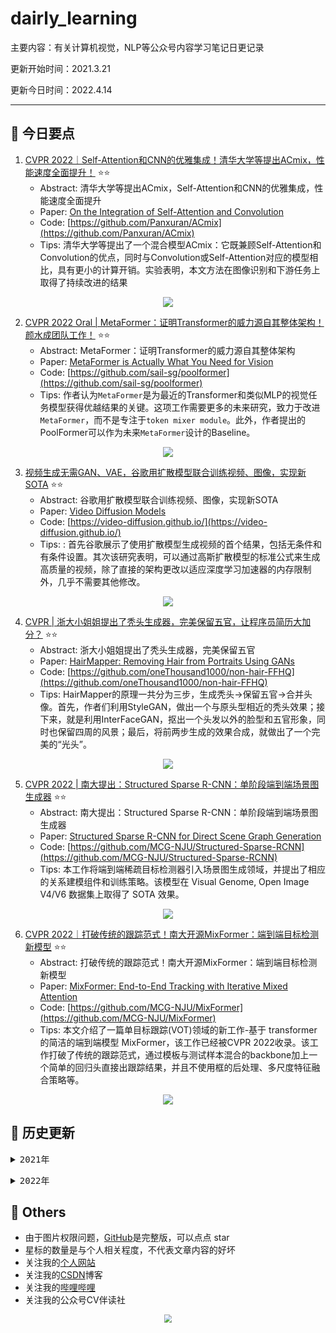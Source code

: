 # dairly_learning
主要内容：有关计算机视觉，NLP等公众号内容学习笔记日更记录

更新开始时间：2021.3.21

更新今日时间：2022.4.14

------

## :paperclip:  今日要点

1. [CVPR 2022｜Self-Attention和CNN的优雅集成！清华大学等提出ACmix，性能速度全面提升！](https://mp.weixin.qq.com/s/rJHR-C4Hos6G9_tL3OCS6w)         :star::star:
   - Abstract: 清华大学等提出ACmix，Self-Attention和CNN的优雅集成，性能速度全面提升
   - Paper: [On the Integration of Self-Attention and Convolution](https://arxiv.org/pdf/2111.14556.pdf)
   - Code: [https://github.com/Panxuran/ACmix](https://github.com/Panxuran/ACmix)
   - Tips:  清华大学等提出了一个混合模型ACmix：它既兼顾Self-Attention和Convolution的优点，同时与Convolution或Self-Attention对应的模型相比，具有更小的计算开销。实验表明，本文方法在图像识别和下游任务上取得了持续改进的结果

<div align=center><img src="https://mmbiz.qpic.cn/sz_mmbiz_jpg/gYUsOT36vfq41B6oVLgoJ5JFgLPjFyVTm3q803luhObhj9CQ09XR2PYmXGfymBQTkrf4Lj4c9MDaw2ibr3ibh0bQ/640?wx_fmt=jpeg&wxfrom=5&wx_lazy=1&wx_co=1" style='zoom:100%'>
</div>



2. [CVPR 2022 Oral | MetaFormer：证明Transformer的威力源自其整体架构！颜水成团队工作！](https://mp.weixin.qq.com/s/2WIhkOGKRv4TOlBnaKmEsw)       :star::star:
   - Abstract: MetaFormer：证明Transformer的威力源自其整体架构
   - Paper: [MetaFormer is Actually What You Need for Vision](https://arxiv.org/abs/2111.11418)
   - Code: [https://github.com/sail-sg/poolformer](https://github.com/sail-sg/poolformer)
   - Tips: 作者认为`MetaFormer`是为最近的Transformer和类似MLP的视觉任务模型获得优越结果的关键。这项工作需要更多的未来研究，致力于改进`MetaFormer`，而不是专注于`token mixer module`。此外，作者提出的PoolFormer可以作为未来`MetaFormer`设计的Baseline。

<div align=center><img src="https://mmbiz.qpic.cn/mmbiz_png/5ooHoYt0tgnITQrfYicacJtGytOgAU3uG510bbx5jTH8ianZCHkmXZEPbFCpvFpgjiaibXGOpAvINRZrokxTv6GDZA/640?wx_fmt=png&wxfrom=5&wx_lazy=1&wx_co=1" style='zoom:100%'>
</div>


3. [视频生成无需GAN、VAE，谷歌用扩散模型联合训练视频、图像，实现新SOTA](https://mp.weixin.qq.com/s/VlQVhBJCzn9yei8ZtWPrWA)       :star::star:
   - Abstract: 谷歌用扩散模型联合训练视频、图像，实现新SOTA
   - Paper: [Video Diffusion Models](https://arxiv.org/pdf/2204.03458.pdf)
   - Code: [https://video-diffusion.github.io/](https://video-diffusion.github.io/)
   - Tips: : 首先谷歌展示了使用扩散模型生成视频的首个结果，包括无条件和有条件设置。其次该研究表明，可以通过高斯扩散模型的标准公式来生成高质量的视频，除了直接的架构更改以适应深度学习加速器的内存限制外，几乎不需要其他修改。

<div align=center><img src="https://mmbiz.qpic.cn/mmbiz_gif/KmXPKA19gWibJGtFAALicxXwtgjHz4EhbjicVJw0fdbZCGcAI3LOlWEKlPtmbLFs5D120PzzJU4aGfIHqfdpZ9yrA/640?wx_fmt=gif&wxfrom=5&wx_lazy=1" style='zoom:100%'>
</div>


4. [CVPR | 浙大小姐姐提出了秃头生成器，完美保留五官，让程序员简历大加分？](https://mp.weixin.qq.com/s/zurx_rIP2ec5hYPGr4s1PA)       :star::star:
   - Abstract: 浙大小姐姐提出了秃头生成器，完美保留五官
   - Paper: [HairMapper: Removing Hair from Portraits Using GANs](http://www.cad.zju.edu.cn/home/jin/cvpr2022/HairMapper.pdf)
   - Code: [https://github.com/oneThousand1000/non-hair-FFHQ](https://github.com/oneThousand1000/non-hair-FFHQ)
   - Tips: HairMapper的原理一共分为三步，生成秃头→保留五官→合并头像。首先，作者们利用StyleGAN，做出一个与原头型相近的秃头效果；接下来，就是利用InterFaceGAN，抠出一个头发以外的脸型和五官形象，同时也保留四周的风景；最后，将前两步生成的效果合成，就做出了一个完美的“光头”。

<div align=center><img src="https://mmbiz.qpic.cn/mmbiz_png/YicUhk5aAGtDD4P7eGZsOShpoPT09e8H8ribg2Sc9gYtkTm3S2zNLiba5sMUhSry2LtpQib7mn6Bib9Iv6XTVGMdudw/640?wx_fmt=png&wxfrom=5&wx_lazy=1&wx_co=1" style='zoom:100%'>
</div>


5. [CVPR 2022 | 南大提出：Structured Sparse R-CNN：单阶段端到端场景图生成器](https://mp.weixin.qq.com/s/fTT8N7UcrDhyy6CmZ-Fbhw)       :star::star:
   - Abstract: 南大提出：Structured Sparse R-CNN：单阶段端到端场景图生成器
   - Paper: [Structured Sparse R-CNN for Direct Scene Graph Generation](https://arxiv.org/abs/2106.10815)
   - Code: [https://github.com/MCG-NJU/Structured-Sparse-RCNN](https://github.com/MCG-NJU/Structured-Sparse-RCNN)
   - Tips: 本工作将端到端稀疏目标检测器引入场景图生成领域，并提出了相应的关系建模组件和训练策略。该模型在 Visual Genome, Open Image V4/V6 数据集上取得了 SOTA 效果。

<div align=center><img src="https://mmbiz.qpic.cn/mmbiz_jpg/yNnalkXE7oWyibL6R9xZ20yAfZFAZIMJxzib8tn1b5UPpOicsPo8kNQzlzib3k6VGy1SW45nUFpoc79cPyovyjd63Q/640?wx_fmt=jpeg&wxfrom=5&wx_lazy=1&wx_co=1" style='zoom:100%'>
</div>


6. [CVPR 2022｜打破传统的跟踪范式！南大开源MixFormer：端到端目标检测新模型](https://mp.weixin.qq.com/s/VI4SOEsD7VxEaa-PhLgd4g)       :star::star:
   - Abstract: 打破传统的跟踪范式！南大开源MixFormer：端到端目标检测新模型
   - Paper: [MixFormer: End-to-End Tracking with Iterative Mixed Attention](https://arxiv.org/abs/2203.11082)
   - Code: [https://github.com/MCG-NJU/MixFormer](https://github.com/MCG-NJU/MixFormer)
   - Tips: 本文介绍了一篇单目标跟踪(VOT)领域的新工作-基于 transformer 的简洁的端到端模型 MixFormer，该工作已经被CVPR 2022收录。该工作打破了传统的跟踪范式，通过模板与测试样本混合的backbone加上一个简单的回归头直接出跟踪结果，并且不使用框的后处理、多尺度特征融合策略等。

<div align=center><img src="https://mmbiz.qpic.cn/sz_mmbiz_jpg/gYUsOT36vfo2EXh31yIPtb0f44V0uEcUsq3BQV6UXD3cNGh9iaibY0icJB0rvK9vDxeBT2BBAy2zaGnf5OnBQmtyg/640?wx_fmt=jpeg&wxfrom=5&wx_lazy=1&wx_co=1" style='zoom:100%'>
</div>



## :paperclip:  历史更新

<pre><details><summary>2021年</summary>
<details><summary>3月</summary>
    1. <a href="notes/202103/0321.md" target="_blank">公众号内容拓展学习笔记（2021.3.21）</a>
    2. <a href="notes/202103/0322.md" target="_blank">公众号内容拓展学习笔记（2021.3.22）</a>
    3. <a href="notes/202103/0323.md" target="_blank">公众号内容拓展学习笔记（2021.3.23）</a>
    4. <a href="notes/202103/0324.md" target="_blank">公众号内容拓展学习笔记（2021.3.24）</a>
    5. <a href="notes/202103/0325.md" target="_blank">公众号内容拓展学习笔记（2021.3.25）</a>
    6. <a href="notes/202103/0326.md" target="_blank">公众号内容拓展学习笔记（2021.3.26）</a>
    7. <a href="notes/202103/0327.md" target="_blank">公众号内容拓展学习笔记（2021.3.27）</a>
    8. <a href="notes/202103/0328.md" target="_blank">公众号内容拓展学习笔记（2021.3.28）</a>
    9. <a href="notes/202103/0329.md" target="_blank">公众号内容拓展学习笔记（2021.3.29）</a>
    10. <a href="notes/202103/0330.md" target="_blank">公众号内容拓展学习笔记（2021.3.30）</a>
    11. <a href="notes/202103/0331.md" target="_blank">公众号内容拓展学习笔记（2021.3.31）</a>
</details>
<details><summary>4月</summary>
    1. <a href="notes/202104/0401.md" target="_blank">公众号内容拓展学习笔记（2021.4.1）</a>
    2. <a href="notes/202104/0402.md" target="_blank">公众号内容拓展学习笔记（2021.4.2）</a>
    3. <a href="notes/202104/0403.md" target="_blank">公众号内容拓展学习笔记（2021.4.3）</a>
    4. <a href="notes/202104/0404.md" target="_blank">公众号内容拓展学习笔记（2021.4.4）</a>
    5. <a href="notes/202104/0405.md" target="_blank">公众号内容拓展学习笔记（2021.4.5）</a>
    6. <a href="notes/202104/0406.md" target="_blank">公众号内容拓展学习笔记（2021.4.6）</a>
    7. <a href="notes/202104/0407.md" target="_blank">公众号内容拓展学习笔记（2021.4.7）</a>
    8. <a href="notes/202104/0408.md" target="_blank">公众号内容拓展学习笔记（2021.4.8）</a>
    9. <a href="notes/202104/0409.md" target="_blank">公众号内容拓展学习笔记（2021.4.9）</a>
    10. <a href="notes/202104/0410.md" target="_blank">公众号内容拓展学习笔记（2021.4.10）</a>
    11. <a href="notes/202104/0411.md" target="_blank">公众号内容拓展学习笔记（2021.4.11）</a>
    12. <a href="notes/202104/0412.md" target="_blank">公众号内容拓展学习笔记（2021.4.12）</a>
    13. <a href="notes/202104/0413.md" target="_blank">公众号内容拓展学习笔记（2021.4.13）</a>
    14. <a href="notes/202104/0414.md" target="_blank">公众号内容拓展学习笔记（2021.4.14）</a>
    15. <a href="notes/202104/0415.md" target="_blank">公众号内容拓展学习笔记（2021.4.15）</a>
    16. <a href="notes/202104/0416.md" target="_blank">公众号内容拓展学习笔记（2021.4.16）</a>
    17. <a href="notes/202104/0417.md" target="_blank">公众号内容拓展学习笔记（2021.4.17）</a>
    18. <a href="notes/202104/0418.md" target="_blank">公众号内容拓展学习笔记（2021.4.18）</a>
    19. <a href="notes/202104/0419.md" target="_blank">公众号内容拓展学习笔记（2021.4.19）</a>
    20. <a href="notes/202104/0420.md" target="_blank">公众号内容拓展学习笔记（2021.4.20）</a>
    21. <a href="notes/202104/0421.md" target="_blank">公众号内容拓展学习笔记（2021.4.21）</a>
    22. <a href="notes/202104/0422.md" target="_blank">公众号内容拓展学习笔记（2021.4.22）</a>
    23. <a href="notes/202104/0423.md" target="_blank">公众号内容拓展学习笔记（2021.4.23）</a>
    24. <a href="notes/202104/0424.md" target="_blank">公众号内容拓展学习笔记（2021.4.24）</a>
    25. <a href="notes/202104/0425.md" target="_blank">公众号内容拓展学习笔记（2021.4.25）</a>
    26. <a href="notes/202104/0426.md" target="_blank">公众号内容拓展学习笔记（2021.4.26）</a>
    27. <a href="notes/202104/0427.md" target="_blank">公众号内容拓展学习笔记（2021.4.27）</a>
    28. <a href="notes/202104/0428.md" target="_blank">公众号内容拓展学习笔记（2021.4.28）</a>
    29. <a href="notes/202104/0429.md" target="_blank">公众号内容拓展学习笔记（2021.4.29）</a>
    30. <a href="notes/202104/0430.md" target="_blank">公众号内容拓展学习笔记（2021.4.30）</a>
</details>
<details><summary>5月</summary>
    1. <a href="notes/202105/0501.md" target="_blank">公众号内容拓展学习笔记（2021.5.1）</a>
    2. <a href="notes/202105/0502.md" target="_blank">公众号内容拓展学习笔记（2021.5.2）</a>
    3. <a href="notes/202105/0503.md" target="_blank">公众号内容拓展学习笔记（2021.5.3）</a>
    4. <a href="notes/202105/0504.md" target="_blank">公众号内容拓展学习笔记（2021.5.4）</a>
    5. <a href="notes/202105/0505.md" target="_blank">公众号内容拓展学习笔记（2021.5.5）</a>
    6. <a href="notes/202105/0506.md" target="_blank">公众号内容拓展学习笔记（2021.5.6）</a>
    7. <a href="notes/202105/0507.md" target="_blank">公众号内容拓展学习笔记（2021.5.7）</a>
    8. <a href="notes/202105/0508.md" target="_blank">公众号内容拓展学习笔记（2021.5.8）</a>
    9. <a href="notes/202105/0509.md" target="_blank">公众号内容拓展学习笔记（2021.5.9）</a>
    10. <a href="notes/202105/05010.md" target="_blank">公众号内容拓展学习笔记（2021.5.10）</a>
    11. <a href="notes/202105/05011.md" target="_blank">公众号内容拓展学习笔记（2021.5.11）</a>
    12. <a href="notes/202105/05012.md" target="_blank">公众号内容拓展学习笔记（2021.5.12）</a>
    13. <a href="notes/202105/05013.md" target="_blank">公众号内容拓展学习笔记（2021.5.13）</a>
    14. <a href="notes/202105/05014.md" target="_blank">公众号内容拓展学习笔记（2021.5.14）</a>
    15. <a href="notes/202105/05015.md" target="_blank">公众号内容拓展学习笔记（2021.5.15）</a>
    16. <a href="notes/202105/05016.md" target="_blank">公众号内容拓展学习笔记（2021.5.16）</a>
    17. <a href="notes/202105/05027.md" target="_blank">公众号内容拓展学习笔记（2021.5.27）</a>
</details>
<details><summary>9月</summary>
    1. <a href="notes/202109/0930.md" target="_blank">公众号内容拓展学习笔记（2021.9.30）</a>
</details>
<details><summary>10月</summary>
    1. <a href="notes/202110/1001.md" target="_blank">公众号内容拓展学习笔记（2021.10.1）</a>
    2. <a href="notes/202110/1002.md" target="_blank">公众号内容拓展学习笔记（2021.10.2）</a>
    3. <a href="notes/202110/1003.md" target="_blank">公众号内容拓展学习笔记（2021.10.3）</a>
    4. <a href="notes/202110/1004.md" target="_blank">公众号内容拓展学习笔记（2021.10.4）</a>
    5. <a href="notes/202110/1006.md" target="_blank">公众号内容拓展学习笔记（2021.10.6）</a>
    6. <a href="notes/202110/1008.md" target="_blank">公众号内容拓展学习笔记（2021.10.8）</a>
    7. <a href="notes/202110/1016.md" target="_blank">公众号内容拓展学习笔记（2021.10.16）</a>
    8. <a href="notes/202110/1018.md" target="_blank">公众号内容拓展学习笔记（2021.10.18）</a>
</details>
</pre>
<pre><details><summary>2022年</summary>
<details><summary>1月</summary>
    1. <a href="notes/202201/0120.md" target="_blank">公众号内容拓展学习笔记（2022.1.20）</a>
</details>
<details><summary>2月</summary>
    1. <a href="notes/202202/0225.md" target="_blank">公众号内容拓展学习笔记（2022.2.25）</a>
    2. <a href="notes/202202/0226.md" target="_blank">公众号内容拓展学习笔记（2022.2.26）</a>
    3. <a href="notes/202202/0227.md" target="_blank">公众号内容拓展学习笔记（2022.2.27）</a>
    4. <a href="notes/202202/0228.md" target="_blank">公众号内容拓展学习笔记（2022.2.28）</a>
</details>
<details><summary>3月</summary>
    1. <a href="notes/202203/0301.md" target="_blank">公众号内容拓展学习笔记（2022.3.1）</a>
    2. <a href="notes/202203/0302.md" target="_blank">公众号内容拓展学习笔记（2022.3.2）</a>
    3. <a href="notes/202203/0303.md" target="_blank">公众号内容拓展学习笔记（2022.3.3）</a>
    4. <a href="notes/202203/0304.md" target="_blank">公众号内容拓展学习笔记（2022.3.4）</a>
    5. <a href="notes/202203/0305.md" target="_blank">公众号内容拓展学习笔记（2022.3.5）</a>
    6. <a href="notes/202203/0306.md" target="_blank">公众号内容拓展学习笔记（2022.3.6）</a>
    7. <a href="notes/202203/0307.md" target="_blank">公众号内容拓展学习笔记（2022.3.7）</a>
    8. <a href="notes/202203/0308.md" target="_blank">公众号内容拓展学习笔记（2022.3.8）</a>
    9. <a href="notes/202203/0309.md" target="_blank">公众号内容拓展学习笔记（2022.3.9）</a>
    10. <a href="notes/202203/0310.md" target="_blank">公众号内容拓展学习笔记（2022.3.10）</a>
    11. <a href="notes/202203/0311.md" target="_blank">公众号内容拓展学习笔记（2022.3.11）</a>
    12. <a href="notes/202203/0312.md" target="_blank">公众号内容拓展学习笔记（2022.3.12）</a>
    13. <a href="notes/202203/0313.md" target="_blank">公众号内容拓展学习笔记（2022.3.13）</a>
    14. <a href="notes/202203/0314.md" target="_blank">公众号内容拓展学习笔记（2022.3.14）</a>
    15. <a href="notes/202203/0316.md" target="_blank">公众号内容拓展学习笔记（2022.3.16）</a>
    16. <a href="notes/202203/0317.md" target="_blank">公众号内容拓展学习笔记（2022.3.17）</a>
    17. <a href="notes/202203/0330.md" target="_blank">公众号内容拓展学习笔记（2022.3.30）</a>
</details>
<details><summary>4月</summary>
    1. <a href="notes/202204/0402.md" target="_blank">公众号内容拓展学习笔记（2022.4.2）</a>
    2. <a href="notes/202204/0414.md" target="_blank">公众号内容拓展学习笔记（2022.4.14）</a>
</details>
</pre>



## :paperclip:  Others

- 由于图片权限问题，[GitHub](https://github.com/xiaoxuebajie/dairly_learning)是完整版，可以点点 star
- 星标的数量是与个人相关程度，不代表文章内容的好坏
- 关注我的[个人网站](http://www.cvbds.cn/)
- 关注我的[CSDN](https://blog.csdn.net/xiaoxuebajie)博客
- 关注我的[哔哩哔哩](https://space.bilibili.com/424394389)
- 关注我的公众号CV伴读社

<div align=center><img src="https://img-blog.csdnimg.cn/202005031406335.jpg" style='zoom:80%'>
</div>